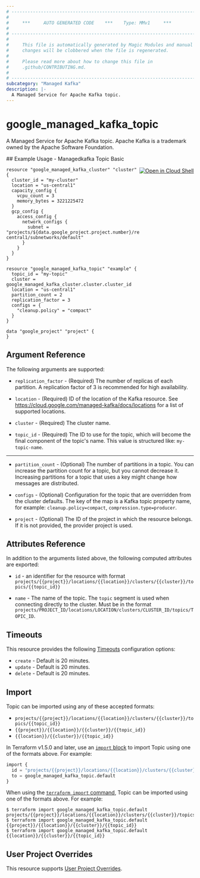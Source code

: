 ```yaml
---
# ----------------------------------------------------------------------------
#
#     ***     AUTO GENERATED CODE    ***    Type: MMv1     ***
#
# ----------------------------------------------------------------------------
#
#     This file is automatically generated by Magic Modules and manual
#     changes will be clobbered when the file is regenerated.
#
#     Please read more about how to change this file in
#     .github/CONTRIBUTING.md.
#
# ----------------------------------------------------------------------------
subcategory: "Managed Kafka"
description: |-
  A Managed Service for Apache Kafka topic.
---
```


# google_managed_kafka_topic

A Managed Service for Apache Kafka topic. Apache Kafka is a trademark owned by the Apache Software Foundation.



<div class = "oics-button" style="float: right; margin: 0 0 -15px">
  <a href="https://console.cloud.google.com/cloudshell/open?cloudshell_git_repo=https%3A%2F%2Fgithub.com%2Fterraform-google-modules%2Fdocs-examples.git&cloudshell_image=gcr.io%2Fcloudshell-images%2Fcloudshell%3Alatest&cloudshell_print=.%2Fmotd&cloudshell_tutorial=.%2Ftutorial.md&cloudshell_working_dir=managedkafka_topic_basic&open_in_editor=main.tf" target="_blank">
    <img alt="Open in Cloud Shell" src="//gstatic.com/cloudssh/images/open-btn.svg" style="max-height: 44px; margin: 32px auto; max-width: 100%;">
  </a>
</div>
## Example Usage - Managedkafka Topic Basic


```hcl
resource "google_managed_kafka_cluster" "cluster" {
  cluster_id = "my-cluster"
  location = "us-central1"
  capacity_config {
    vcpu_count = 3
    memory_bytes = 3221225472
  }
  gcp_config {
    access_config {
      network_configs {
        subnet = "projects/${data.google_project.project.number}/regions/us-central1/subnetworks/default"
      }
    }
  }
}

resource "google_managed_kafka_topic" "example" {
  topic_id = "my-topic"
  cluster = google_managed_kafka_cluster.cluster.cluster_id
  location = "us-central1"
  partition_count = 2
  replication_factor = 3
  configs = {
    "cleanup.policy" = "compact"
  }
}

data "google_project" "project" {
}
```

## Argument Reference

The following arguments are supported:


* `replication_factor` -
  (Required)
  The number of replicas of each partition. A replication factor of 3 is recommended for high availability.

* `location` -
  (Required)
  ID of the location of the Kafka resource. See https://cloud.google.com/managed-kafka/docs/locations for a list of supported locations.

* `cluster` -
  (Required)
  The cluster name.

* `topic_id` -
  (Required)
  The ID to use for the topic, which will become the final component of the topic's name. This value is structured like: `my-topic-name`.


- - -


* `partition_count` -
  (Optional)
  The number of partitions in a topic. You can increase the partition count for a topic, but you cannot decrease it. Increasing partitions for a topic that uses a key might change how messages are distributed.

* `configs` -
  (Optional)
  Configuration for the topic that are overridden from the cluster defaults. The key of the map is a Kafka topic property name, for example: `cleanup.policy=compact`, `compression.type=producer`.

* `project` - (Optional) The ID of the project in which the resource belongs.
    If it is not provided, the provider project is used.


## Attributes Reference

In addition to the arguments listed above, the following computed attributes are exported:

* `id` - an identifier for the resource with format `projects/{{project}}/locations/{{location}}/clusters/{{cluster}}/topics/{{topic_id}}`

* `name` -
  The name of the topic. The `topic` segment is used when connecting directly to the cluster. Must be in the format `projects/PROJECT_ID/locations/LOCATION/clusters/CLUSTER_ID/topics/TOPIC_ID`.


## Timeouts

This resource provides the following
[Timeouts](https://developer.hashicorp.com/terraform/plugin/sdkv2/resources/retries-and-customizable-timeouts) configuration options:

- `create` - Default is 20 minutes.
- `update` - Default is 20 minutes.
- `delete` - Default is 20 minutes.

## Import


Topic can be imported using any of these accepted formats:

* `projects/{{project}}/locations/{{location}}/clusters/{{cluster}}/topics/{{topic_id}}`
* `{{project}}/{{location}}/{{cluster}}/{{topic_id}}`
* `{{location}}/{{cluster}}/{{topic_id}}`


In Terraform v1.5.0 and later, use an [`import` block](https://developer.hashicorp.com/terraform/language/import) to import Topic using one of the formats above. For example:

```tf
import {
  id = "projects/{{project}}/locations/{{location}}/clusters/{{cluster}}/topics/{{topic_id}}"
  to = google_managed_kafka_topic.default
}
```

When using the [`terraform import` command](https://developer.hashicorp.com/terraform/cli/commands/import), Topic can be imported using one of the formats above. For example:

```
$ terraform import google_managed_kafka_topic.default projects/{{project}}/locations/{{location}}/clusters/{{cluster}}/topics/{{topic_id}}
$ terraform import google_managed_kafka_topic.default {{project}}/{{location}}/{{cluster}}/{{topic_id}}
$ terraform import google_managed_kafka_topic.default {{location}}/{{cluster}}/{{topic_id}}
```

## User Project Overrides

This resource supports [User Project Overrides](https://registry.terraform.io/providers/hashicorp/google/latest/docs/guides/provider_reference#user_project_override).
